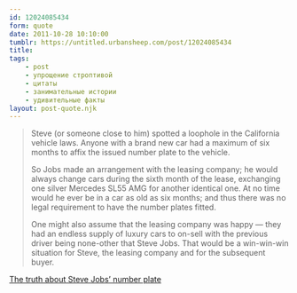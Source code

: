```yaml
---
id: 12024085434
form: quote
date: 2011-10-28 10:10:00
tumblr: https://untitled.urbansheep.com/post/12024085434
title: 
tags:
    - post
    - упрощение строптивой
    - цитаты
    - занимательные истории
    - удивительные факты
layout: post-quote.njk
---
```


<blockquote>
<p>Steve (or someone close to him) spotted a loophole in the California vehicle laws. Anyone with a brand new car had a maximum of six months to affix the issued number plate to the vehicle.</p>

<p>So Jobs made an arrangement with the leasing company; he would always change cars during the sixth month of the lease, exchanging one silver Mercedes SL55 AMG for another identical one. At no time would he ever be in a car as old as six months; and thus there was no legal requirement to have the number plates fitted.</p>

<p>One might also assume that the leasing company was happy — they had an endless supply of luxury cars to on-sell with the previous driver being none-other that Steve Jobs. That would be a win-win-win situation for Steve, the leasing company and for the subsequent buyer.</p>
</blockquote>

<a href="http://www.itwire.com/it-people-news/enterprise/50649-the-truth-about-steve-jobs-number-plate">The truth about Steve Jobs&rsquo; number plate</a>
